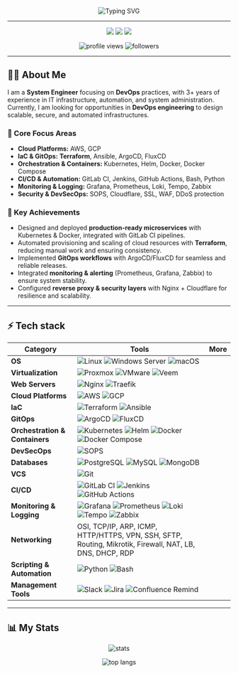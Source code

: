<p align="center">
  <img src="https://readme-typing-svg.herokuapp.com?size=30&duration=3000&color=FFFF00&center=true&vCenter=true&lines=Hi+there!;I'm+ARmrCode;Welcome+to+my+GitHub" alt="Typing SVG" />
</p>

---

<p align="center">
  <a href="https://www.linkedin.com/in/vladyslav-klimenchenko-42b849224/"><img src="https://img.shields.io/badge/LinkedIn-blue?logo=linkedin&logoColor=white" /></a>
  <a href="mailto:klimenchenko.vlad18@gmail.com"><img src="https://img.shields.io/badge/Email-red?logo=gmail&logoColor=white" /></a>
  <a href="https://t.me/KlimUtp"><img src="https://img.shields.io/badge/Telegram-blue?logo=telegram&logoColor=white" /></a>
</p>

<p align="center">
  <img src="https://komarev.com/ghpvc/?username=ARmrCode&color=green&style=for-the-badge" alt="profile views" />
  <img src="https://img.shields.io/github/followers/ARmrCode?style=for-the-badge&color=blue" alt="followers" />
</p>

---

## 👨‍💻 About Me  

I am a **System Engineer** focusing on **DevOps** practices, with 3+ years of experience in IT infrastructure, automation, and system administration. Currently, I am looking for opportunities in **DevOps engineering** to design scalable, secure, and automated infrastructures.  

### 🔧 Core Focus Areas  
- **Cloud Platforms:** AWS, GCP  
- **IaC & GitOps:** **Terraform**, Ansible, ArgoCD, FluxCD  
- **Orchestration & Containers:** Kubernetes, Helm, Docker, Docker Compose  
- **CI/CD & Automation:** GitLab CI, Jenkins, GitHub Actions, Bash, Python  
- **Monitoring & Logging:** Grafana, Prometheus, Loki, Tempo, Zabbix  
- **Security & DevSecOps:** SOPS, Cloudflare, SSL, WAF, DDoS protection  

### 🚀 Key Achievements  
- Designed and deployed **production-ready microservices** with Kubernetes & Docker, integrated with GitLab CI pipelines.  
- Automated provisioning and scaling of cloud resources with **Terraform**, reducing manual work and ensuring consistency.  
- Implemented **GitOps workflows** with ArgoCD/FluxCD for seamless and reliable releases.  
- Integrated **monitoring & alerting** (Prometheus, Grafana, Zabbix) to ensure system stability.  
- Configured **reverse proxy & security layers** with Nginx + Cloudflare for resilience and scalability.  

---

## ⚡ Tech stack

| **Category** | **Tools** | **More** |
|--------------|-----------|----------|
| **OS** | ![Linux](https://img.shields.io/badge/-Linux-FCC624?style=flat&logo=linux&logoColor=black) ![Windows Server](https://img.shields.io/badge/-Windows%20Server-0078D6?style=flat&logo=windows&logoColor=white) ![macOS](https://img.shields.io/badge/-macOS-000000?style=flat&logo=apple&logoColor=white) |   |
| **Virtualization** | ![Proxmox](https://img.shields.io/badge/-Proxmox-E57000?style=flat&logo=proxmox&logoColor=white) ![VMware](https://img.shields.io/badge/-VMware-607078?style=flat&logo=vmware&logoColor=white) ![Veem](https://img.shields.io/badge/-Veem-00B336?style=flat&logo=veeam&logoColor=white) |   |
| **Web Servers** | ![Nginx](https://img.shields.io/badge/-Nginx-009639?style=flat&logo=nginx&logoColor=white) ![Traefik](https://img.shields.io/badge/-Traefik-24A1C1?style=flat&logo=traefikmesh&logoColor=white) |   |
| **Cloud Platforms** | ![AWS](https://img.shields.io/badge/-AWS-232F3E?style=flat&logo=amazon-aws&logoColor=white) ![GCP](https://img.shields.io/badge/-Google%20Cloud-4285F4?style=flat&logo=google-cloud&logoColor=white) |   |
| **IaC** | ![Terraform](https://img.shields.io/badge/-Terraform-623CE4?style=flat&logo=terraform&logoColor=white) ![Ansible](https://img.shields.io/badge/-Ansible-EE0000?style=flat&logo=ansible&logoColor=white) |   |
| **GitOps** | ![ArgoCD](https://img.shields.io/badge/-ArgoCD-FE4D00?style=flat&logo=argo&logoColor=white) ![FluxCD](https://img.shields.io/badge/-FluxCD-5A22A6?style=flat&logo=flux&logoColor=white) |   |
| **Orchestration & Containers** | ![Kubernetes](https://img.shields.io/badge/-Kubernetes-326CE5?style=flat&logo=kubernetes&logoColor=white) ![Helm](https://img.shields.io/badge/-Helm-0F1689?style=flat&logo=helm&logoColor=white) ![Docker](https://img.shields.io/badge/-Docker-2496ED?style=flat&logo=docker&logoColor=white) ![Docker Compose](https://img.shields.io/badge/-Docker%20Compose-2496ED?style=flat&logo=docker&logoColor=white) |   |
| **DevSecOps** | ![SOPS](https://img.shields.io/badge/-SOPS-FFD700?style=flat&logo=gnupg&logoColor=black) |   |
| **Databases** | ![PostgreSQL](https://img.shields.io/badge/-PostgreSQL-336791?style=flat&logo=postgresql&logoColor=white) ![MySQL](https://img.shields.io/badge/-MySQL-4479A1?style=flat&logo=mysql&logoColor=white) ![MongoDB](https://img.shields.io/badge/-MongoDB-47A248?style=flat&logo=mongodb&logoColor=white) |   |
| **VCS** | ![Git](https://img.shields.io/badge/-Git-F05032?style=flat&logo=git&logoColor=white) |   |
| **CI/CD** | ![GitLab CI](https://img.shields.io/badge/-GitLab%20CI-FC6D26?style=flat&logo=gitlab&logoColor=white) ![Jenkins](https://img.shields.io/badge/-Jenkins-D24939?style=flat&logo=jenkins&logoColor=white) ![GitHub Actions](https://img.shields.io/badge/-GitHub%20Actions-2088FF?style=flat&logo=github-actions&logoColor=white) |   |
| **Monitoring & Logging** | ![Grafana](https://img.shields.io/badge/-Grafana-F46800?style=flat&logo=grafana&logoColor=white) ![Prometheus](https://img.shields.io/badge/-Prometheus-E6522C?style=flat&logo=prometheus&logoColor=white) ![Loki](https://img.shields.io/badge/-Loki-00B48A?style=flat&logo=grafana&logoColor=white) ![Tempo](https://img.shields.io/badge/-Tempo-FFB800?style=flat&logo=grafana&logoColor=black) ![Zabbix](https://img.shields.io/badge/-Zabbix-DC382D?style=flat&logo=zabbix&logoColor=white) |   |
| **Networking** | OSI, TCP/IP, ARP, ICMP, HTTP/HTTPS, VPN, SSH, SFTP, Routing, Mikrotik, Firewall, NAT, LB, DNS, DHCP, RDP |   |
| **Scripting & Automation** | ![Python](https://img.shields.io/badge/-Python-3776AB?style=flat&logo=python&logoColor=white) ![Bash](https://img.shields.io/badge/-Bash-4EAA25?style=flat&logo=gnu-bash&logoColor=white) |   |
| **Management Tools** | ![Slack](https://img.shields.io/badge/-Slack-4A154B?style=flat&logo=slack&logoColor=white) ![Jira](https://img.shields.io/badge/-Jira-0052CC?style=flat&logo=jira&logoColor=white) ![Confluence](https://img.shields.io/badge/-Confluence-172B4D?style=flat&logo=confluence&logoColor=white) Remind |   |

---

## 📊 My Stats

<p align="center">
  <img src="https://github-readme-stats.vercel.app/api?username=ARmrCode&show_icons=true&theme=tokyonight" alt="stats" />
</p>

<p align="center">
  <img src="https://github-readme-stats.vercel.app/api/top-langs/?username=ARmrCode&layout=compact&theme=tokyonight" alt="top langs" />
</p>
